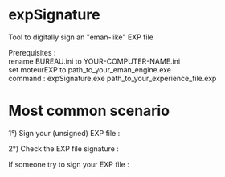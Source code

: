 # expSignature
Tool to digitally sign an "eman-like" EXP file<p>

Prerequisites :<br>
rename BUREAU.ini to YOUR-COMPUTER-NAME.ini<br>
set moteurEXP to path_to_your_eman_engine.exe<br>
command : expSignature.exe path_to_your_experience_file.exp<br>

# Most common scenario
1°) Sign your (unsigned) EXP file :

2°) Check the EXP file signature :

If someone try to sign your EXP file :
